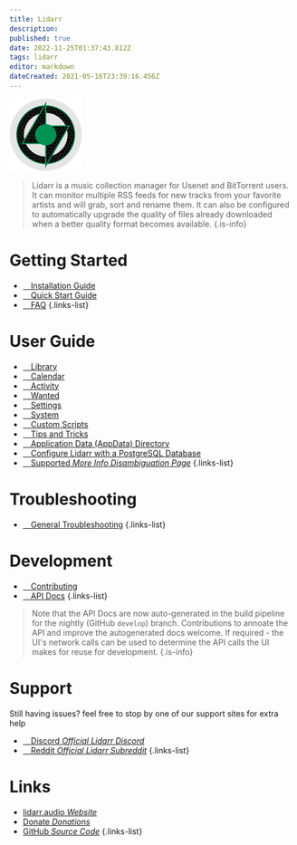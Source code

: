```yaml
---
title: Lidarr
description: 
published: true
date: 2022-11-25T01:37:43.812Z
tags: lidarr
editor: markdown
dateCreated: 2021-05-16T23:39:16.456Z
---
```


![128.png](/assets/lidarr/logos/128.png)

> Lidarr is a music collection manager for Usenet and BitTorrent users. It can monitor multiple RSS feeds for new tracks from your favorite artists and will grab, sort and rename them. It can also be configured to automatically upgrade the quality of files already downloaded when a better quality format becomes available.
{.is-info}

# Getting Started

- [<i class="fas fa-plus-square"></i>&emsp;Installation Guide](/lidarr/installation)
- [<i class="fas fa-book-open"></i>&emsp;Quick Start Guide](/lidarr/quick-start-guide)
- [<i class="far fa-question-circle"></i>&emsp;FAQ](/lidarr/faq)
{.links-list}

# User Guide

- [<i class="fas fa-play"></i>&emsp;Library](/lidarr/library)
- [<i class="fas fa-calendar-alt"></i>&emsp;Calendar](/lidarr/calendar)
- [<i class="fas fa-clock"></i>&emsp;Activity](/lidarr/activity)
- [<i class="fas fa-search-minus"></i>&emsp;Wanted](/lidarr/wanted)
- [<i class="fas fa-cogs"></i>&emsp;Settings](/lidarr/settings)
- [<i class="fas fa-laptop"></i>&emsp;System](/lidarr/system)
- [<i class="fas fa-scroll"></i>&emsp;Custom Scripts](/lidarr/custom-scripts)
- [<i class="fas fa-gifts"></i>&emsp;Tips and Tricks](/lidarr/tips-and-tricks)
- [<i class="fas fa-database"></i>&emsp;Application Data (AppData) Directory](/lidarr/appdata-directory)
- [<i class="fas fa-cogs"></i>&emsp;Configure Lidarr with a PostgreSQL Database](/lidarr/postgres-setup)
- [<i class="fas fa-cogs"></i>&emsp;Supported *More Info Disambiguation Page*](/lidarr/supported)
{.links-list}

# Troubleshooting

- [<i class="far fa-life-ring"></i>&emsp;General Troubleshooting](/lidarr/troubleshooting)
{.links-list}

# Development

- [<i class="fas fa-laptop-code"></i>&emsp;Contributing](/lidarr/contributing)
- [<i class="fas fa-book"></i>&emsp;API Docs](https://lidarr.audio/docs/api/)
{.links-list}

> Note that the API Docs are now auto-generated in the build pipeline for the nightly (GitHub `develop`) branch. Contributions to annoate the API and improve the autogenerated docs welcome. If required - the UI's network calls can be used to determine the API calls the UI makes for reuse for development.
{.is-info}

# Support

Still having issues? feel free to stop by one of our support sites for extra help

- [<i class="fab fa-discord"></i>&emsp;Discord *Official Lidarr Discord*](https://lidarr.audio/discord)
- [<i class="fab fa-reddit"></i>&emsp;Reddit *Official Lidarr Subreddit*](https://reddit.com/r/lidarr)
{.links-list}

# Links

- [lidarr.audio *Website*](https://lidarr.audio)
- [Donate *Donations*](https://lidarr.audio/donate)
- [GitHub *Source Code*](https://github.com/lidarr/lidarr)
{.links-list}
